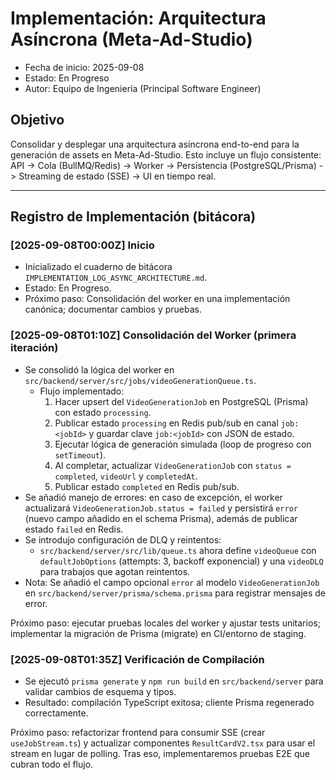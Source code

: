 # Implementación: Arquitectura Asíncrona (Meta-Ad-Studio)

- Fecha de inicio: 2025-09-08
- Estado: En Progreso
- Autor: Equipo de Ingeniería (Principal Software Engineer)

## Objetivo
Consolidar y desplegar una arquitectura asíncrona end-to-end para la generación de assets en Meta-Ad-Studio. Esto incluye un flujo consistente: API -> Cola (BullMQ/Redis) -> Worker -> Persistencia (PostgreSQL/Prisma) -> Streaming de estado (SSE) -> UI en tiempo real.

---

## Registro de Implementación (bitácora)

### [2025-09-08T00:00Z] Inicio
- Inicializado el cuaderno de bitácora `IMPLEMENTATION_LOG_ASYNC_ARCHITECTURE.md`.
- Estado: En Progreso.
- Próximo paso: Consolidación del worker en una implementación canónica; documentar cambios y pruebas.

### [2025-09-08T01:10Z] Consolidación del Worker (primera iteración)
- Se consolidó la lógica del worker en `src/backend/server/src/jobs/videoGenerationQueue.ts`.
	- Flujo implementado:
		1. Hacer upsert del `VideoGenerationJob` en PostgreSQL (Prisma) con estado `processing`.
		2. Publicar estado `processing` en Redis pub/sub en canal `job:<jobId>` y guardar clave `job:<jobId>` con JSON de estado.
		3. Ejecutar lógica de generación simulada (loop de progreso con `setTimeout`).
		4. Al completar, actualizar `VideoGenerationJob` con `status = completed`, `videoUrl` y `completedAt`.
		5. Publicar estado `completed` en Redis pub/sub.
- Se añadió manejo de errores: en caso de excepción, el worker actualizará `VideoGenerationJob.status = failed` y persistirá `error` (nuevo campo añadido en el schema Prisma), además de publicar estado `failed` en Redis.
- Se introdujo configuración de DLQ y reintentos:
	- `src/backend/server/src/lib/queue.ts` ahora define `videoQueue` con `defaultJobOptions` (attempts: 3, backoff exponencial) y una `videoDLQ` para trabajos que agotan reintentos.
- Nota: Se añadió el campo opcional `error` al modelo `VideoGenerationJob` en `src/backend/server/prisma/schema.prisma` para registrar mensajes de error.

Próximo paso: ejecutar pruebas locales del worker y ajustar tests unitarios; implementar la migración de Prisma (migrate) en CI/entorno de staging.

### [2025-09-08T01:35Z] Verificación de Compilación
- Se ejecutó `prisma generate` y `npm run build` en `src/backend/server` para validar cambios de esquema y tipos.
- Resultado: compilación TypeScript exitosa; cliente Prisma regenerado correctamente.

Próximo paso: refactorizar frontend para consumir SSE (crear `useJobStream.ts`) y actualizar componentes `ResultCardV2.tsx` para usar el stream en lugar de polling. Tras eso, implementaremos pruebas E2E que cubran todo el flujo.



